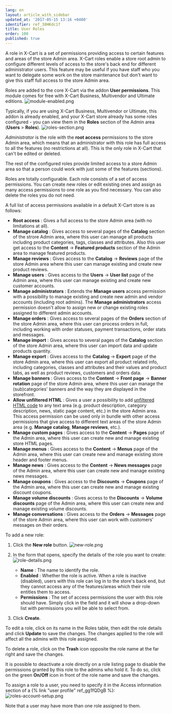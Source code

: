 ```yaml
---
lang: en
layout: article_with_sidebar
updated_at: '2017-05-15 13:16 +0400'
identifier: ref_38HKdc1f
title: User Roles
order: 100
published: true
---
```

A role in X-Cart is a set of permissions providing access to certain features and areas of the store Admin area. X-Cart roles enable a store root admin to configure different levels of access to the store's back end for different administrator users. This feature may be useful if you have staff who you want to delegate some work on the store maintenance but don't want to give this staff full access to the store Admin area. 

Roles are added to the core X-Cart via the addon **User permissions**. This module comes for free with X-Cart Business, Multivendor and Ultimate editions.
    ![module-enabled.png]({{site.baseurl}}/attachments/ref_38HKdc1f/module-enabled.png)

Typically, if you are using X-Cart Business, Multivendor or Ultimate, this addon is already enabled, and your X-Cart store already has some roles configured - you can view them in the **Roles** section of the Admin area (**Users** > **Roles**).
    ![roles-section.png]({{site.baseurl}}/attachments/ref_38HKdc1f/roles-section.png)

_Administrator_ is the role with the **root access** permissions to the store Admin area, which means that an administrator with this role has full access to all the features (no restrictions at all). This is the only role in X-Cart that can't be edited or deleted.

The rest of the configured roles provide limited access to a store Admin area so that a person could work with just some of the features (sections). 

Roles are totally configurable. Each role consists of a set of access permissions. You can create new roles or edit existing ones and assign as many access permissions to one role as you find necessary. You can also delete the roles you do not need.

A full list of access permissions available in a default X-Cart store is as follows:

   * **Root access** : Gives a full access to the store Admin area (with no limitations at all).
   * **Manage catalog** : Gives access to several pages of the **Catalog** section of the strore Admin area, where this user can manage all products including product categories, tags, classes and attributes. Also this user get access to the **Content** -> **Featured products** section of the Admin area to manage featured products. 
   * **Manage reviews** : Gives access to the **Catalog** -> **Reviews** page of the store Admin area where this user can manage existing and create new product reviews.
   * **Manage users** : Gives access to the **Users** -> **User list** page of the Admin area, where this user can manage existing and create new customer accounts. 
   * **Manage administrators** : Extends the **Manage users** access permission with a possibility to manage existing and create new admin and vendor accounts (including root admins). The **Manage administrators** access permission doesn't allow to assign new or change existing roles assigned to different admin accounts.
   * **Manage orders** : Gives access to several pages of the **Orders** section of the store Admin area, where this user can process orders in full, including working with order statuses, payment transactions, order stats and messages. 
   * **Manage import** : Gives access to several pages of the **Catalog** section of the store Admin area, where this user can import data and update products quantity. 
   * **Manage export** : Gives access to the **Catalog** -> **Export** page of the store Admin area, where this user can export all product related info, including categories, classes and attributes and their values and product tabs, as well as product reviews, customers and orders data.
   * **Manage banners** : Gives access to the **Сontent** -> **Front page** -> **Banner rotation** page of the store Admin area, where this user can manage the (sub)categories' banners and the way they are displayed in the storefront.
   * **Allow unfiltered HTML** : Gives a user a possibility to add [unfiltered HTML code](https://devs.x-cart.com/design_changes/adding_custom_javascript_code_to_the_page.html#script-tag-in-content-fields-or-static-pages "User Roles") to any text area (e.g. product description, category description, news, static page content, etc.) in the store Admin area. This access permission can be used only in bundle with other access permissions that give access to different text areas of the store Admin area (e.g. **Manage catalog**, **Manage reviews**, etc.). 
   * **Manage custom pages** :  Gives access to the **Сontent** -> **Pages** page of the Admin area, where this user can create new and manage existing store HTML pages.
   * **Manage menus** :  Gives access to the **Сontent** -> **Menus** page of the Admin area, where this user can create new and manage existing store header and footer menus.
   * **Manage news** : Gives access to the **Сontent** -> **News messages** page of the Admin area, where this user can create new and manage existing news messages.
   * **Manage coupons** : Gives access to the **Discounts** -> **Coupons** page of the Admin area, where this user can create new and manage existing discount coupons.
   * **Manage volume discounts** : Gives access to the **Discounts** -> **Volume discounts** page of the Admin area, where this user can create new and manage existing volume discounts.
   * **Manage conversations** : Gives access to the **Orders** -> **Messages** page of the store Admin area, where this user can work with customers' messages on their orders. 

To add a new role:
1.  Click the **New role** button.
    ![new-role.png]({{site.baseurl}}/attachments/ref_38HKdc1f/new-role.png)

2.  In the form that opens, specify the details of the role you want to create:
    ![role-details.png]({{site.baseurl}}/attachments/ref_38HKdc1f/role-details.png)

     *   **Name** : The name to identify the role.
     *   **Enabled** : Whether the role is active. When a role is inactive (disabled), users with this role can log in to the store's back end, but they cannot access any of the features/areas which their role entitles them to access.
     *   **Permissions** : The set of access permissions the user with this role should have. Simply click in the field and it will show a drop-down list with permissions you will be able to select from.

3.  Click **Create**.

To edit a role, click on its name in the Roles table, then edit the role details and click **Update** to save the changes. The changes applied to the role will affect all the admins with this role assigned.

To delete a role, click on the **Trash** icon opposite the role name at the far right and save the changes.

It is possible to deactivate a role directly on a role listing page to disable the permissions granted by this role to the admins who hold it. To do so, click on the green **On/Off** icon in front of the role name and save the changes.
    
To assign a role to a user, you need to specify it in the Access information section of a {% link "user profile" ref_gg1fQDgB %}:
    ![roles-account-setup.png]({{site.baseurl}}/attachments/ref_38HKdc1f/roles-account-setup.png)

Note that a user may have more than one role assigned to them.

